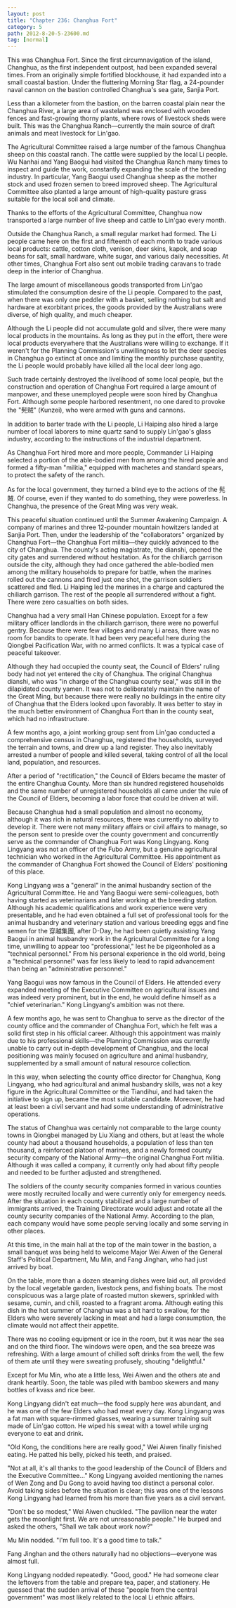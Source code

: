 ```yaml
---
layout: post
title: "Chapter 236: Changhua Fort"
category: 5
path: 2012-8-20-5-23600.md
tag: [normal]
---
```


This was Changhua Fort. Since the first circumnavigation of the island, Changhua, as the first independent outpost, had been expanded several times. From an originally simple fortified blockhouse, it had expanded into a small coastal bastion. Under the fluttering Morning Star flag, a 24-pounder naval cannon on the bastion controlled Changhua's sea gate, Sanjia Port.

Less than a kilometer from the bastion, on the barren coastal plain near the Changhua River, a large area of wasteland was enclosed with wooden fences and fast-growing thorny plants, where rows of livestock sheds were built. This was the Changhua Ranch—currently the main source of draft animals and meat livestock for Lin'gao.

The Agricultural Committee raised a large number of the famous Changhua sheep on this coastal ranch. The cattle were supplied by the local Li people. Wu Nanhai and Yang Baogui had visited the Changhua Ranch many times to inspect and guide the work, constantly expanding the scale of the breeding industry. In particular, Yang Baogui used Changhua sheep as the mother stock and used frozen semen to breed improved sheep. The Agricultural Committee also planted a large amount of high-quality pasture grass suitable for the local soil and climate.

Thanks to the efforts of the Agricultural Committee, Changhua now transported a large number of live sheep and cattle to Lin'gao every month.

Outside the Changhua Ranch, a small regular market had formed. The Li people came here on the first and fifteenth of each month to trade various local products: cattle, cotton cloth, venison, deer skins, kapok, and soap beans for salt, small hardware, white sugar, and various daily necessities. At other times, Changhua Fort also sent out mobile trading caravans to trade deep in the interior of Changhua.

The large amount of miscellaneous goods transported from Lin'gao stimulated the consumption desire of the Li people. Compared to the past, when there was only one peddler with a basket, selling nothing but salt and hardware at exorbitant prices, the goods provided by the Australians were diverse, of high quality, and much cheaper.

Although the Li people did not accumulate gold and silver, there were many local products in the mountains. As long as they put in the effort, there were local products everywhere that the Australians were willing to exchange. If it weren't for the Planning Commission's unwillingness to let the deer species in Changhua go extinct at once and limiting the monthly purchase quantity, the Li people would probably have killed all the local deer long ago.

Such trade certainly destroyed the livelihood of some local people, but the construction and operation of Changhua Fort required a large amount of manpower, and these unemployed people were soon hired by Changhua Fort. Although some people harbored resentment, no one dared to provoke the "髡贼" (Kunzei), who were armed with guns and cannons.

In addition to barter trade with the Li people, Li Haiping also hired a large number of local laborers to mine quartz sand to supply Lin'gao's glass industry, according to the instructions of the industrial department.

As Changhua Fort hired more and more people, Commander Li Haiping selected a portion of the able-bodied men from among the hired people and formed a fifty-man "militia," equipped with machetes and standard spears, to protect the safety of the ranch.

As for the local government, they turned a blind eye to the actions of the 髡賊. Of course, even if they wanted to do something, they were powerless. In Changhua, the presence of the Great Ming was very weak.

This peaceful situation continued until the Summer Awakening Campaign. A company of marines and three 12-pounder mountain howitzers landed at Sanjia Port. Then, under the leadership of the "collaborators" organized by Changhua Fort—the Changhua Fort militia—they quickly advanced to the city of Changhua. The county's acting magistrate, the dianshi, opened the city gates and surrendered without hesitation. As for the chiliarch garrison outside the city, although they had once gathered the able-bodied men among the military households to prepare for battle, when the marines rolled out the cannons and fired just one shot, the garrison soldiers scattered and fled. Li Haiping led the marines in a charge and captured the chiliarch garrison. The rest of the people all surrendered without a fight. There were zero casualties on both sides.

Changhua had a very small Han Chinese population. Except for a few military officer landlords in the chiliarch garrison, there were no powerful gentry. Because there were few villages and many Li areas, there was no room for bandits to operate. It had been very peaceful here during the Qiongbei Pacification War, with no armed conflicts. It was a typical case of peaceful takeover.

Although they had occupied the county seat, the Council of Elders' ruling body had not yet entered the city of Changhua. The original Changhua dianshi, who was "in charge of the Changhua county seal," was still in the dilapidated county yamen. It was not to deliberately maintain the name of the Great Ming, but because there were really no buildings in the entire city of Changhua that the Elders looked upon favorably. It was better to stay in the much better environment of Changhua Fort than in the county seat, which had no infrastructure.

A few months ago, a joint working group sent from Lin'gao conducted a comprehensive census in Changhua, registered the households, surveyed the terrain and towns, and drew up a land register. They also inevitably arrested a number of people and killed several, taking control of all the local land, population, and resources.

After a period of "rectification," the Council of Elders became the master of the entire Changhua County. More than six hundred registered households and the same number of unregistered households all came under the rule of the Council of Elders, becoming a labor force that could be driven at will.

Because Changhua had a small population and almost no economy, although it was rich in natural resources, there was currently no ability to develop it. There were not many military affairs or civil affairs to manage, so the person sent to preside over the county government and concurrently serve as the commander of Changhua Fort was Kong Lingyang. Kong Lingyang was not an officer of the Fubo Army, but a genuine agricultural technician who worked in the Agricultural Committee. His appointment as the commander of Changhua Fort showed the Council of Elders' positioning of this place.

Kong Lingyang was a "general" in the animal husbandry section of the Agricultural Committee. He and Yang Baogui were semi-colleagues, both having started as veterinarians and later working at the breeding station. Although his academic qualifications and work experience were very presentable, and he had even obtained a full set of professional tools for the animal husbandry and veterinary station and various breeding eggs and fine semen for the 穿越集團, after D-Day, he had been quietly assisting Yang Baogui in animal husbandry work in the Agricultural Committee for a long time, unwilling to appear too "professional," lest he be pigeonholed as a "technical personnel." From his personal experience in the old world, being a "technical personnel" was far less likely to lead to rapid advancement than being an "administrative personnel."

Yang Baogui was now famous in the Council of Elders. He attended every expanded meeting of the Executive Committee on agricultural issues and was indeed very prominent, but in the end, he would define himself as a "chief veterinarian." Kong Lingyang's ambition was not there.

A few months ago, he was sent to Changhua to serve as the director of the county office and the commander of Changhua Fort, which he felt was a solid first step in his official career. Although this appointment was mainly due to his professional skills—the Planning Commission was currently unable to carry out in-depth development of Changhua, and the local positioning was mainly focused on agriculture and animal husbandry, supplemented by a small amount of natural resource collection.

In this way, when selecting the county office director for Changhua, Kong Lingyang, who had agricultural and animal husbandry skills, was not a key figure in the Agricultural Committee or the Tiandihui, and had taken the initiative to sign up, became the most suitable candidate. Moreover, he had at least been a civil servant and had some understanding of administrative operations.

The status of Changhua was certainly not comparable to the large county towns in Qiongbei managed by Liu Xiang and others, but at least the whole county had about a thousand households, a population of less than ten thousand, a reinforced platoon of marines, and a newly formed county security company of the National Army—the original Changhua Fort militia. Although it was called a company, it currently only had about fifty people and needed to be further adjusted and strengthened.

The soldiers of the county security companies formed in various counties were mostly recruited locally and were currently only for emergency needs. After the situation in each county stabilized and a large number of immigrants arrived, the Training Directorate would adjust and rotate all the county security companies of the National Army. According to the plan, each company would have some people serving locally and some serving in other places.

At this time, in the main hall at the top of the main tower in the bastion, a small banquet was being held to welcome Major Wei Aiwen of the General Staff's Political Department, Mu Min, and Fang Jinghan, who had just arrived by boat.

On the table, more than a dozen steaming dishes were laid out, all provided by the local vegetable garden, livestock pens, and fishing boats. The most conspicuous was a large plate of roasted mutton skewers, sprinkled with sesame, cumin, and chili, roasted to a fragrant aroma. Although eating this dish in the hot summer of Changhua was a bit hard to swallow, for the Elders who were severely lacking in meat and had a large consumption, the climate would not affect their appetite.

There was no cooling equipment or ice in the room, but it was near the sea and on the third floor. The windows were open, and the sea breeze was refreshing. With a large amount of chilled soft drinks from the well, the few of them ate until they were sweating profusely, shouting "delightful."

Except for Mu Min, who ate a little less, Wei Aiwen and the others ate and drank heartily. Soon, the table was piled with bamboo skewers and many bottles of kvass and rice beer.

Kong Lingyang didn't eat much—the food supply here was abundant, and he was one of the few Elders who had meat every day. Kong Lingyang was a fat man with square-rimmed glasses, wearing a summer training suit made of Lin'gao cotton. He wiped his sweat with a towel while urging everyone to eat and drink.

"Old Kong, the conditions here are really good," Wei Aiwen finally finished eating. He patted his belly, picked his teeth, and praised.

"Not at all, it's all thanks to the good leadership of the Council of Elders and the Executive Committee..." Kong Lingyang avoided mentioning the names of Wen Zong and Du Gong to avoid having too distinct a personal color. Avoid taking sides before the situation is clear; this was one of the lessons Kong Lingyang had learned from his more than five years as a civil servant.

"Don't be so modest," Wei Aiwen chuckled. "The pavilion near the water gets the moonlight first. We are not unreasonable people." He burped and asked the others, "Shall we talk about work now?"

Mu Min nodded. "I'm full too. It's a good time to talk."

Fang Jinghan and the others naturally had no objections—everyone was almost full.

Kong Lingyang nodded repeatedly. "Good, good." He had someone clear the leftovers from the table and prepare tea, paper, and stationery. He guessed that the sudden arrival of these "people from the central government" was most likely related to the local Li ethnic affairs.